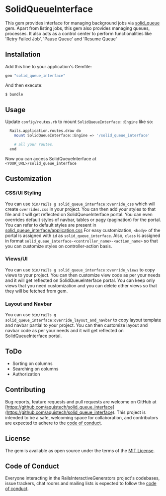 # SolidQueueInterface
This gem provides interface for managing background jobs via [solid_queue](https://github.com/rails/solid_queue) gem. Apart from listing jobs, this gem also provides managing queues, processes. It also acts as a control center to perform functionalities like 'Retry Failed Job', 'Pause Queue' and 'Resume Queue'

## Installation
Add this line to your application's Gemfile:

```ruby
gem "solid_queue_interface"
```

And then execute:
```bash
$ bundle
```

## Usage
Update `config/routes.rb` to mount `SolidQueueInterface::Engine` like so:
```bash
  Rails.application.routes.draw do
    mount SolidQueueInterface::Engine => '/solid_queue_interface'

    # all your routes.
  end
```
Now you can access SolidQueueInterface at `<YOUR_URL>/solid_queue_interface`

## Customization
### CSS/UI Styling
You can use `bin/rails g solid_queue_interface:override_css` which will create `overrides.css` in your project.
You can then add your styles to that file and it will get reflected on SolidQueueInterface portal.
You can even overrides default styles of navbar, tables or pagy (pagination) for the portal.
You can refer to default styles are present in [solid_queue_interface/application.css](https://github.com/AquisTech/solid_queue_interface/blob/main/app/assets/stylesheets/solid_queue_interface/application.css)
For easy customization, `<body>` of the portal is assigned with `id` as `solid_queue_interface`.
Also, `class` is assigned in format `solid_queue_interface-<controller_name>-<action_name>` so that you can customize styles on controller-action basis.
### Views/UI
You can use `bin/rails g solid_queue_interface:override_views` to copy views to your project.
You can then customize view code as per your needs and it will get reflected on SolidQueueInterface portal.
You can keep only views that you need customization and you can delete other views so that they will be fetched from gem.
### Layout and Navbar
You can use `bin/rails g solid_queue_interface:override_layout_and_navbar` to copy layout template and navbar partial to your project.
You can then customize layout and navbar code as per your needs and it will get reflected on SolidQueueInterface portal.

## ToDo
* Sorting on columns
* Searching on columns
* Authorization

## Contributing
Bug reports, feature requests and pull requests are welcome on GitHub at [https://github.com/aquistech/solid_queue_interface](https://github.com/aquistech/solid_queue_interface). This project is intended to be a safe, welcoming space for collaboration, and contributors are expected to adhere to the [code of conduct](https://github.com/aquistech/solid_queue_interface/blob/main/CODE_OF_CONDUCT.md).

## License
The gem is available as open source under the terms of the [MIT License](https://opensource.org/licenses/MIT).

## Code of Conduct
Everyone interacting in the RailsInteractiveGenerators project's codebases, issue trackers, chat rooms and mailing lists is expected to follow the [code of conduct](https://github.com/aquistech/solid_queue_interface/blob/main/CODE_OF_CONDUCT.md).